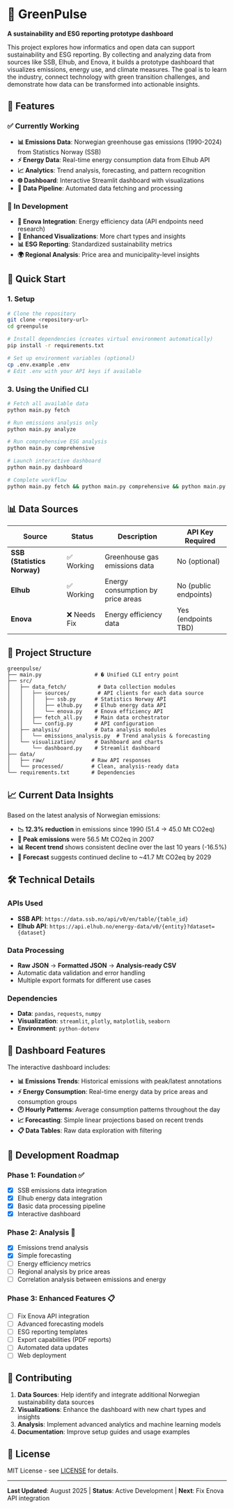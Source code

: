 # 🌱 GreenPulse

**A sustainability and ESG reporting prototype dashboard**

This project explores how informatics and open data can support sustainability and ESG reporting. By collecting and analyzing data from sources like SSB, Elhub, and Enova, it builds a prototype dashboard that visualizes emissions, energy use, and climate measures. The goal is to learn the industry, connect technology with green transition challenges, and demonstrate how data can be transformed into actionable insights.

## 🎯 Features

### ✅ Currently Working
- **📊 Emissions Data**: Norwegian greenhouse gas emissions (1990-2024) from Statistics Norway (SSB)
- **⚡ Energy Data**: Real-time energy consumption data from Elhub API
- **📈 Analytics**: Trend analysis, forecasting, and pattern recognition
- **🌐 Dashboard**: Interactive Streamlit dashboard with visualizations
- **🔄 Data Pipeline**: Automated data fetching and processing

### 🚧 In Development
- **🔋 Enova Integration**: Energy efficiency data (API endpoints need research)
- **🎨 Enhanced Visualizations**: More chart types and insights
- **📊 ESG Reporting**: Standardized sustainability metrics
- **🌍 Regional Analysis**: Price area and municipality-level insights

## 🚀 Quick Start

### 1. Setup
```bash
# Clone the repository
git clone <repository-url>
cd greenpulse

# Install dependencies (creates virtual environment automatically)
pip install -r requirements.txt

# Set up environment variables (optional)
cp .env.example .env
# Edit .env with your API keys if available
```

### 3. Using the Unified CLI
```bash
# Fetch all available data
python main.py fetch

# Run emissions analysis only
python main.py analyze

# Run comprehensive ESG analysis
python main.py comprehensive

# Launch interactive dashboard
python main.py dashboard

# Complete workflow
python main.py fetch && python main.py comprehensive && python main.py dashboard
```

## 📊 Data Sources

| Source | Status | Description | API Key Required |
|--------|--------|-------------|------------------|
| **SSB (Statistics Norway)** | ✅ Working | Greenhouse gas emissions data | No (optional) |
| **Elhub** | ✅ Working | Energy consumption by price areas | No (public endpoints) |
| **Enova** | ❌ Needs Fix | Energy efficiency data | Yes (endpoints TBD) |

## 📁 Project Structure

```
greenpulse/
├── main.py                 # � Unified CLI entry point
├── src/
│   ├── data_fetch/          # Data collection modules
│   │   ├── sources/         # API clients for each data source
│   │   │   ├── ssb.py      # Statistics Norway API
│   │   │   ├── elhub.py    # Elhub energy data API  
│   │   │   └── enova.py    # Enova efficiency API
│   │   ├── fetch_all.py    # Main data orchestrator
│   │   └── config.py       # API configuration
│   ├── analysis/           # Data analysis modules
│   │   └── emissions_analysis.py  # Trend analysis & forecasting
│   └── visualization/      # Dashboard and charts
│       └── dashboard.py    # Streamlit dashboard
├── data/
│   ├── raw/               # Raw API responses
│   └── processed/         # Clean, analysis-ready data
└── requirements.txt       # Dependencies
```

## 📈 Current Data Insights

Based on the latest analysis of Norwegian emissions:

- **📉 12.3% reduction** in emissions since 1990 (51.4 → 45.0 Mt CO2eq)
- **🎯 Peak emissions** were 56.5 Mt CO2eq in 2007
- **📊 Recent trend** shows consistent decline over the last 10 years (-16.5%)
- **🔮 Forecast** suggests continued decline to ~41.7 Mt CO2eq by 2029

## 🛠️ Technical Details

### APIs Used
- **SSB API**: `https://data.ssb.no/api/v0/en/table/{table_id}`
- **Elhub API**: `https://api.elhub.no/energy-data/v0/{entity}?dataset={dataset}`

### Data Processing
- **Raw JSON** → **Formatted JSON** → **Analysis-ready CSV**
- Automatic data validation and error handling
- Multiple export formats for different use cases

### Dependencies
- **Data**: `pandas`, `requests`, `numpy`
- **Visualization**: `streamlit`, `plotly`, `matplotlib`, `seaborn`
- **Environment**: `python-dotenv`

## 🎨 Dashboard Features

The interactive dashboard includes:

- **📊 Emissions Trends**: Historical emissions with peak/latest annotations
- **⚡ Energy Consumption**: Real-time energy data by price areas and consumption groups
- **🕐 Hourly Patterns**: Average consumption patterns throughout the day
- **📈 Forecasting**: Simple linear projections based on recent trends
- **📋 Data Tables**: Raw data exploration with filtering

## 🔧 Development Roadmap

### Phase 1: Foundation ✅
- [x] SSB emissions data integration
- [x] Elhub energy data integration  
- [x] Basic data processing pipeline
- [x] Interactive dashboard

### Phase 2: Analysis 🚧
- [x] Emissions trend analysis
- [x] Simple forecasting
- [ ] Energy efficiency metrics
- [ ] Regional analysis by price areas
- [ ] Correlation analysis between emissions and energy

### Phase 3: Enhanced Features 📋
- [ ] Fix Enova API integration
- [ ] Advanced forecasting models
- [ ] ESG reporting templates
- [ ] Export capabilities (PDF reports)
- [ ] Automated data updates
- [ ] Web deployment

## 🤝 Contributing

1. **Data Sources**: Help identify and integrate additional Norwegian sustainability data sources
2. **Visualizations**: Enhance the dashboard with new chart types and insights
3. **Analysis**: Implement advanced analytics and machine learning models
4. **Documentation**: Improve setup guides and usage examples

## 📄 License

MIT License - see [LICENSE](LICENSE) for details.

---

**Last Updated**: August 2025 | **Status**: Active Development | **Next**: Fix Enova API integration